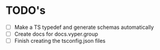# TODO's

- [ ] Make a TS typedef and generate schemas automatically
- [ ] Create docs for docs.vyper.group
- [ ] Finish creating the tsconfig.json files
